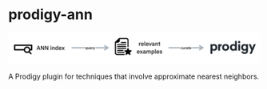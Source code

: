 # prodigy-ann

![](images/approach.png)

A Prodigy plugin for techniques that involve approximate nearest neighbors.
